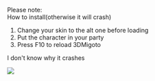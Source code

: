 Please note:  
How to install(otherwise it will crash)  
1. Change your skin to the alt one before loading
2. Put the character in your party
3. Press F10 to reload 3DMigoto  

I don't know why it crashes

![ ](https://cdn.discordapp.com/attachments/1027063731789770842/1027070181928865802/unknown.png)
